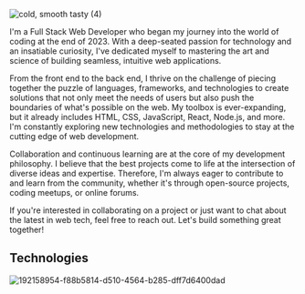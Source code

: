 ![cold, smooth   tasty (4)](https://github.com/josepcontreras/josepcontreras/assets/41411282/d6e934da-8e38-47d9-8a69-2f1254656270)

I'm a Full Stack Web Developer who began my journey into the world of coding at the end of 2023. With a deep-seated passion for technology and an insatiable curiosity, I've dedicated myself to mastering the art and science of building seamless, intuitive web applications.

From the front end to the back end, I thrive on the challenge of piecing together the puzzle of languages, frameworks, and technologies to create solutions that not only meet the needs of users but also push the boundaries of what's possible on the web. My toolbox is ever-expanding, but it already includes HTML, CSS, JavaScript, React, Node.js, and more. I'm constantly exploring new technologies and methodologies to stay at the cutting edge of web development.

Collaboration and continuous learning are at the core of my development philosophy. I believe that the best projects come to life at the intersection of diverse ideas and expertise. Therefore, I'm always eager to contribute to and learn from the community, whether it's through open-source projects, coding meetups, or online forums.

If you're interested in collaborating on a project or just want to chat about the latest in web tech, feel free to reach out. Let's build something great together!

## Technologies

![192158954-f88b5814-d510-4564-b285-dff7d6400dad](https://github.com/josepcontreras/josepcontreras/assets/41411282/2178c5ef-3cce-48bd-8c6e-4c3a830bec03)
